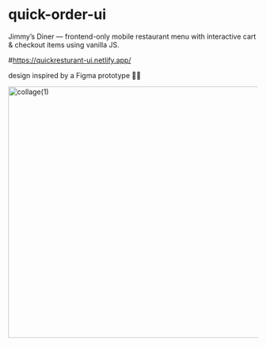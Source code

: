 # quick-order-ui
Jimmy’s Diner — frontend-only mobile restaurant menu with interactive cart & checkout items using vanilla JS.

#https://quickresturant-ui.netlify.app/

design inspired by a Figma prototype 🍔🛒

<img width="1129" height="509" alt="collage(1)" src="https://github.com/user-attachments/assets/b6281bf5-03c1-4455-9943-2fdae6d77ea1" />


